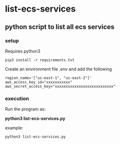 # list-ecs-services

## python script to list all ecs services

### setup
Requires python3 
```
pip3 install -r requirements.txt
```

Create an environment file .env and add the following
```
region_name='["us-east-1", "us-east-2"]'
aws_access_key_id="xxxxxxxxxxx"
aws_secret_access_key="xxxxxxxxxxxxxxxxxxxxxxxxxxx"
```
      
### execution   
Run the program as:   

**python3 list-ecs-services.py**

example:

```
python3 list-ecs-services.py
```


